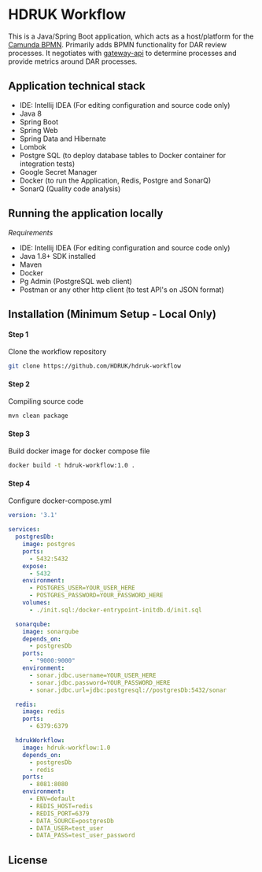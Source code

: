 # HDRUK Workflow

This is a Java/Spring Boot application, which acts as a host/platform for the [Camunda BPMN](https://camunda.com/). Primarily adds BPMN functionality for DAR review processes. It negotiates with [gateway-api](https://github.com/HDRUK/gateway-api) to determine processes and provide metrics around DAR processes.

## Application technical stack
- IDE: Intellij IDEA (For editing configuration and source code only)
- Java 8
- Spring Boot
- Spring Web
- Spring Data and Hibernate
- Lombok
- Postgre SQL (to deploy database tables to Docker container for integration tests)
- Google Secret Manager
- Docker (to run the Application, Redis, Postgre and SonarQ)
- SonarQ (Quality code analysis)


## Running the application locally

*Requirements*

- IDE: Intellij IDEA (For editing configuration and source code only)
- Java 1.8+ SDK installed
- Maven
- Docker
- Pg Admin (PostgreSQL web client)
- Postman or any other http client (to test API's on JSON format)


## Installation (Minimum Setup - Local Only)

#### Step 1
Clone the workflow repository
```bash
git clone https://github.com/HDRUK/hdruk-workflow
```

#### Step 2
Compiling source code
```bash
mvn clean package
```

#### Step 3
Build docker image for docker compose file
```bash
docker build -t hdruk-workflow:1.0 .
```

#### Step 4
Configure docker-compose.yml
```yml
version: '3.1'

services:
  postgresDb:
    image: postgres
    ports:
      - 5432:5432
    expose:
      - 5432
    environment:
      - POSTGRES_USER=YOUR_USER_HERE
      - POSTGRES_PASSWORD=YOUR_PASSWORD_HERE
    volumes:
      - ./init.sql:/docker-entrypoint-initdb.d/init.sql

  sonarqube:
    image: sonarqube
    depends_on:
      - postgresDb
    ports:
      - "9000:9000"
    environment:
      - sonar.jdbc.username=YOUR_USER_HERE
      - sonar.jdbc.password=YOUR_PASSWORD_HERE
      - sonar.jdbc.url=jdbc:postgresql://postgresDb:5432/sonar

  redis: 
    image: redis
    ports:
      - 6379:6379

  hdrukWorkflow:
    image: hdruk-workflow:1.0
    depends_on:
      - postgresDb
      - redis
    ports: 
      - 8081:8080
    environment:
      - ENV=default
      - REDIS_HOST=redis
      - REDIS_PORT=6379
      - DATA_SOURCE=postgresDb
      - DATA_USER=test_user
      - DATA_PASS=test_user_password
```

## License